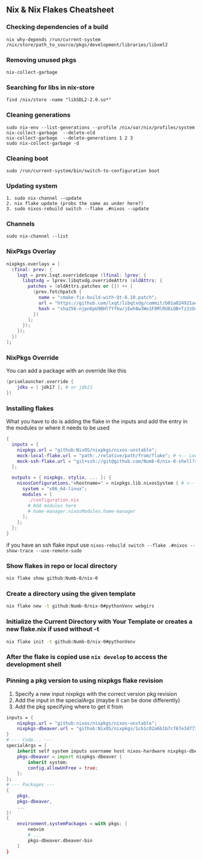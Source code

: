 ## Nix & Nix Flakes Cheatsheet
### Checking dependencies of a build
```nix why-depends /run/current-system /nix/store/path_to_source/pkgs/development/libraries/libxml2```
### Removing unused pkgs
```
nix-collect-garbage 
```
### Searching for libs in nix-store
```
find /nix/store -name "libSDL2-2.0.so*" 
```
### Cleaning generations
```
sudo nix-env --list-generations --profile /nix/var/nix/profiles/system
nix-collect-garbage  --delete-old
nix-collect-garbage  --delete-generations 1 2 3
sudo nix-collect-garbage -d
```
### Cleaning boot
```
sudo /run/current-system/bin/switch-to-configuration boot
```
### Updating system
```
1. sudo nix-channel --update
2. nix flake update (probs the same as under here?)
3. sudo nixos-rebuild switch --flake .#nixos --update
```
### Channels
```
sudo nix-channel --list 

```
### NixPkgs Overlay
```nix
nixpkgs.overlays = [
  (final: prev: {
    lxqt = prev.lxqt.overrideScope (lfinal: lprev: {
      libqtxdg = lprev.libqtxdg.overrideAttrs (oldAttrs: {
        patches = (oldAttrs.patches or []) ++ [
          (prev.fetchpatch {
            name = "cmake-fix-build-with-Qt-6.10.patch";
            url = "https://github.com/lxqt/libqtxdg/commit/b01a024921acdfd5b0e97d5fda2933c726826e99.patch";
            hash = "sha256-njpn6pU9BHlfYfkw/jEwh8w3Wo1F8MlRU8iQB+Tz2zU=";
          })
        ];
      });
    });
  })
];
```
### NixPkgs Override
You can add a package with an override like this
```nix
(prismlauncher.override {
    jdks = [ jdk17 ]; # or jdk21
})
```
### Installing flakes
What you have to do is adding the flake in the inputs and add the entry in the modules or where it needs to be used
```nix
{
  inputs = {
    nixpkgs.url = "github:NixOS/nixpkgs/nixos-unstable";
    mock-local-flake.url = "path:./relative/path/from/flake"; # <-- Local flake reference
    mock-ssh-flake.url = "git+ssh://git@github.com/Numb-0/nix-0-shell?ref=main"; # <-- SSH-based flake
  };

  outputs = { nixpkgs, stylix, ... }: {
    nixosConfigurations."«hostname»" = nixpkgs.lib.nixosSystem { # <-- Replace «hostname» with your actual hostname
      system = "x86_64-linux";
      modules = [ 
        ./configuration.nix
        # Add modules here
        # home-manager.nixosModules.home-manager
      ];
    };
  };
}
```
if you have an ssh flake input use `nixos-rebuild switch --flake .#nixos --show-trace --use-remote-sudo`

### Show flakes in repo or local directory
```bash
nix flake show github:Numb-0/nix-0    
```
### Create a directory using the given template
```bash
nix flake new -t github:Numb-0/nix-0#pythonVenv webgirs
```

### Initialize the Current Directory with Your Template or creates a new flake.nix if used without -t
```bash
nix flake init -t github:Numb-0/nix-0#pythonVenv
```
### After the flake is copied use `nix develop` to access the development shell 

### Pinning a pkg version to using nixpkgs flake revision
1. Specify a new input nixpkgs with the correct version pkg revision
2. Add the input in the specialArgs (maybe it can be done differently)
3. Add the pkg specifying where to get it from

```nix
inputs = {
    nixpkgs.url = "github:nixos/nixpkgs/nixos-unstable";
    nixpkgs-dbeaver.url = "github:NixOS/nixpkgs/1cb1c02a6b1b7cf67e3d7731cbbf327a53da9679#";
}
# --- Code... ---
specialArgs = { 
    inherit self system inputs username host nixos-hardware nixpkgs-dbeaver;
    pkgs-dbeaver = import nixpkgs-dbeaver {
        inherit system;
        config.allowUnFree = true;
    };
};
# --- Packages ---
{
    pkgs,
    pkgs-dbeaver,
    ...
}:
{
    environment.systemPackages = with pkgs; [
        neovim
        # ...
        pkgs-dbeaver.dbeaver-bin
    ]
}
```
